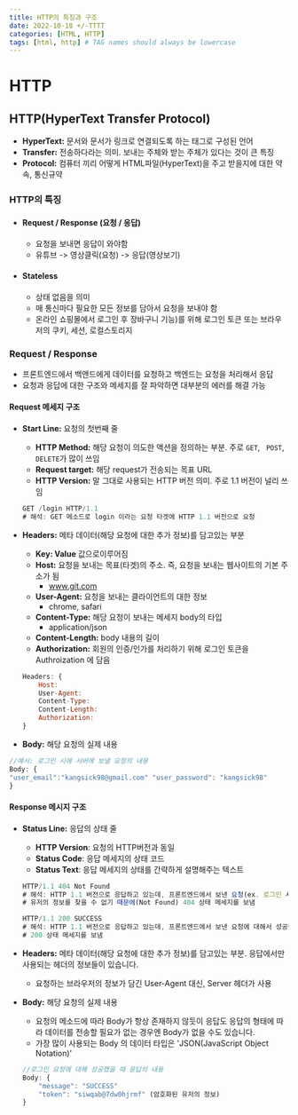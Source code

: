 ```yaml
---
title: HTTP의 특징과 구조
date: 2022-10-18 +/-TTTT
categories: [HTML, HTTP]
tags: [html, http] # TAG names should always be lowercase
---
```


# HTTP

## HTTP(HyperText Transfer Protocol)

- **HyperText:** 문서와 문서가 링크로 연결되도록 하는 태그로 구성된 언어
- **Transfer:** 전송하다라는 의미. 보내는 주체와 받는 주체가 있다는 것이 큰 특징
- **Protocol:** 컴퓨터 끼리 어떻게 HTML파일(HyperText)을 주고 받을지에 대한 약속, 통신규약

### HTTP의 특징

- #### Request / Response (요청 / 응답)

  - 요청을 보내면 응답이 와야함
  - 유튜브 -> 영상클릭(요청) -> 응답(영상보기)

- #### Stateless

  - 상태 없음을 의미
  - 매 통신마다 필요한 모든 정보를 담아서 요청을 보내야 함
  - 온라인 쇼핑몰에서 로그인 후 장바구니 기능)를 위해 로그인 토큰 또는 브라우저의 쿠키, 세션, 로컬스토리지

### Request / Response

- 프론트엔드에서 백앤드에게 데이터를 요청하고 백엔드는 요청을 처리해서 응답
- 요청과 응답에 대한 구조와 메세지를 잘 파악하면 대부분의 에러를 해결 가능

#### Request 메세지 구조

- **Start Line:** 요청의 첫번째 줄

  - **HTTP Method:** 해당 요청이 의도한 액션을 정의하는 부분. 주로 `GET`, ` POST`, `DELETE`가 많이 쓰임
  - **Request target:** 해당 request가 전송되는 목표 URL
  - **HTTP Version:** 말 그대로 사용되는 HTTP 버전 의미. 주로 1.1 버전이 널리 쓰임

  ```js
  GET /login HTTP/1.1
  # 해석: GET 메소드로 login 이라는 요청 타겟에 HTTP 1.1 버전으로 요청
  ```

- **Headers:** 메타 데이터(해당 요청에 대한 추가 정보)를 담고있는 부분

  - **Key: Value** 값으로이루어짐
  - **Host:** 요청을 보내는 목표(타겟)의 주소. 즉, 요청을 보내는 웹사이트의 기본 주소가 됨
    - www.git.com
  - **User-Agent:** 요청을 보내는 클라이언트의 대한 정보
    - chrome, safari
  - **Content-Type:** 해당 요청이 보내는 메세지 body의 타입
    - application/json
  - **Content-Length:** body 내용의 길이
  - **Authorization:** 회원의 인증/인가를 처리하기 위해 로그인 토큰을 Authroization 에 담음

  ```js
  Headers: {
      Host:
      User-Agent:
      Content-Type:
      Content-Length:
      Authorization:
  }
  ```

- **Body:** 해당 요청의 실제 내용

```js
//예시: 로그인 시에 서버에 보낼 요청의 내용
Body: {
"user_email":"kangsick98@gmail.com" "user_password": "kangsick98"
}
```

#### Response 메시지 구조

- **Status Line:** 응답의 상태 줄

  - **HTTP Version**: 요청의 HTTP버전과 동일
  - **Status Code**: 응답 메세지의 상태 코드
  - **Status Text**: 응답 메세지의 상태를 간략하게 설명해주는 텍스트

  ```js
  HTTP/1.1 404 Not Found
  # 해석: HTTP 1.1 버전으로 응답하고 있는데, 프론트엔드에서 보낸 요청(ex. 로그인 시도)에 대해서
  # 유저의 정보를 찾을 수 없기 때문에(Not Found) 404 상태 메세지를 보냄

  HTTP/1.1 200 SUCCESS
  # 해석: HTTP 1.1 버전으로 응답하고 있는데, 프론트엔드에서 보낸 요청에 대해서 성공했기 때문에
  # 200 상태 메세지를 보냄
  ```

- **Headers:** 메타 데이터(해당 요청에 대한 추가 정보)를 담고있는 부분. 응답에서만 사용되는 헤더의 정보들이 있습니다.

  - 요청하는 브라우저의 정보가 담긴 User-Agent 대신, Server 헤더가 사용

- **Body:** 해당 요청의 실제 내용

  - 요청의 메소드에 따라 Body가 항상 존재하지 않듯이 응답도 응답의 형태에 따라 데이터를 전송할 필요가 없는 경우엔 Body가 없을 수도 있습니다.
  - 가장 많이 사용되는 Body 의 데이터 타입은 'JSON(JavaScript Object Notation)'

  ```js
  //로그인 요청에 대해 성공했을 때 응답의 내용
  Body: {
      "message": "SUCCESS"
      "token": "siwqab@7dw0hjrmf" (암호화된 유저의 정보)
  }
  ```
